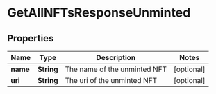 

# GetAllNFTsResponseUnminted


## Properties

Name | Type | Description | Notes
------------ | ------------- | ------------- | -------------
**name** | **String** | The name of the unminted NFT |  [optional]
**uri** | **String** | The uri of the unminted NFT |  [optional]




